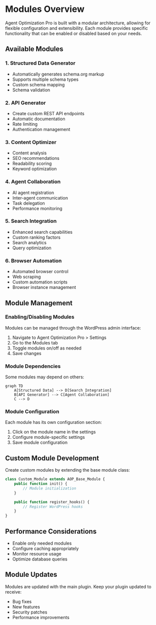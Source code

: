 # Modules Overview

Agent Optimization Pro is built with a modular architecture, allowing for flexible configuration and extensibility. Each module provides specific functionality that can be enabled or disabled based on your needs.

## Available Modules

### 1. Structured Data Generator
- Automatically generates schema.org markup
- Supports multiple schema types
- Custom schema mapping
- Schema validation

### 2. API Generator
- Create custom REST API endpoints
- Automatic documentation
- Rate limiting
- Authentication management

### 3. Content Optimizer
- Content analysis
- SEO recommendations
- Readability scoring
- Keyword optimization

### 4. Agent Collaboration
- AI agent registration
- Inter-agent communication
- Task delegation
- Performance monitoring

### 5. Search Integration
- Enhanced search capabilities
- Custom ranking factors
- Search analytics
- Query optimization

### 6. Browser Automation
- Automated browser control
- Web scraping
- Custom automation scripts
- Browser instance management

## Module Management

### Enabling/Disabling Modules

Modules can be managed through the WordPress admin interface:

1. Navigate to Agent Optimization Pro > Settings
2. Go to the Modules tab
3. Toggle modules on/off as needed
4. Save changes

### Module Dependencies

Some modules may depend on others:

```mermaid
graph TD
    A[Structured Data] --> D[Search Integration]
    B[API Generator] --> C[Agent Collaboration]
    C --> D
```

### Module Configuration

Each module has its own configuration section:

1. Click on the module name in the settings
2. Configure module-specific settings
3. Save module configuration

## Custom Module Development

Create custom modules by extending the base module class:

```php
class Custom_Module extends AOP_Base_Module {
    public function init() {
        // Module initialization
    }

    public function register_hooks() {
        // Register WordPress hooks
    }
}
```

## Performance Considerations

- Enable only needed modules
- Configure caching appropriately
- Monitor resource usage
- Optimize database queries

## Module Updates

Modules are updated with the main plugin. Keep your plugin updated to receive:
- Bug fixes
- New features
- Security patches
- Performance improvements
